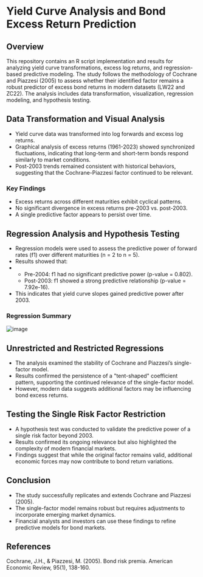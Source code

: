 # Yield Curve Analysis and Bond Excess Return Prediction

## Overview

This repository contains an R script implementation and results for analyzing yield curve transformations, excess log returns, and regression-based predictive modeling. The study follows the methodology of Cochrane and Piazzesi (2005) to assess whether their identified factor remains a robust predictor of excess bond returns in modern datasets (LW22 and ZC22). The analysis includes data transformation, visualization, regression modeling, and hypothesis testing.

## Data Transformation and Visual Analysis

- Yield curve data was transformed into log forwards and excess log returns.
- Graphical analysis of excess returns (1961-2023) showed synchronized fluctuations, indicating that long-term and short-term bonds respond similarly to market conditions.
- Post-2003 trends remained consistent with historical behaviors, suggesting that the Cochrane-Piazzesi factor continued to be relevant.

### Key Findings

- Excess returns across different maturities exhibit cyclical patterns.
- No significant divergence in excess returns pre-2003 vs. post-2003.
- A single predictive factor appears to persist over time.

## Regression Analysis and Hypothesis Testing

- Regression models were used to assess the predictive power of forward rates (f1) over different maturities (n = 2 to n = 5).
- Results showed that:
- - Pre-2004: f1 had no significant predictive power (p-value = 0.802).
  - Post-2003: f1 showed a strong predictive relationship (p-value = 7.92e-16).
- This indicates that yield curve slopes gained predictive power after 2003.

### Regression Summary

![image](https://github.com/user-attachments/assets/ebe3dc0a-d590-4013-96d9-2438c3fec0b3)

## Unrestricted and Restricted Regressions

- The analysis examined the stability of Cochrane and Piazzesi’s single-factor model.
- Results confirmed the persistence of a "tent-shaped" coefficient pattern, supporting the continued relevance of the single-factor model.
- However, modern data suggests additional factors may be influencing bond excess returns.

## Testing the Single Risk Factor Restriction

- A hypothesis test was conducted to validate the predictive power of a single risk factor beyond 2003.
- Results confirmed its ongoing relevance but also highlighted the complexity of modern financial markets.
- Findings suggest that while the original factor remains valid, additional economic forces may now contribute to bond return variations.

## Conclusion

- The study successfully replicates and extends Cochrane and Piazzesi (2005).
- The single-factor model remains robust but requires adjustments to incorporate emerging market dynamics.
- Financial analysts and investors can use these findings to refine predictive models for bond markets.

## References

Cochrane, J.H., & Piazzesi, M. (2005). Bond risk premia. American Economic Review, 95(1), 138-160.

